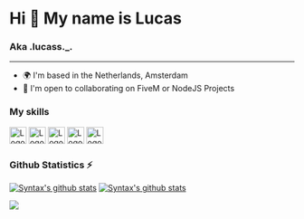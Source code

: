 # Hi 👋 My name is Lucas

### Aka .lucass._.

***

- 🌍 I'm based in the Netherlands, Amsterdam
- 🤝 I'm open to collaborating on FiveM or NodeJS Projects

### My skills
[<img src="https://i.imgur.com/kkRcPe6.png" alt="Logo" width="30px" height="30px">](https://developer.mozilla.org/en-US/docs/Web/JavaScript)                                    [<img src="https://i.imgur.com/0iHxfNm.png" alt="Logo" width="30px" height="30px">](https://nodejs.org/en/)                                                                [<img src="https://i.imgur.com/9G2vx4C.png" alt="Logo" width="30px" height="30px">](https://www.lua.org/docs.html)
[<img src="https://i.imgur.com/qpC2o9t.png" alt="Logo" width="30px" height="30px">](https://developer.mozilla.org/en-US/docs/Web/HTML)                                          [<img src="https://i.imgur.com/45tJuQQ.png" alt="Logo" width="30px" height="30px">](https://developer.mozilla.org/en-US/docs/Web/CSS)


### Github Statistics ⚡
[![Syntax's github stats](https://github-readme-stats.vercel.app/api?username=Lucass-io&layout=compact&show_icons=true&theme=transparent)](https://github.com/ericwang401/ericwang401) [![Syntax's github stats](https://github-readme-stats.vercel.app/api/top-langs/?username=Lucass-io&layout=compact&theme=transparent)](https://github.com/ericwang401/ericwang401)

![](https://komarev.com/ghpvc/?username=Lucass-io&color=blue)
